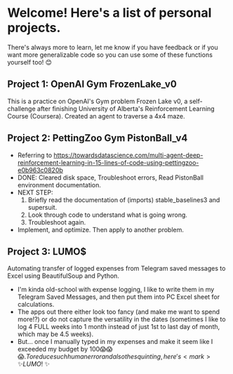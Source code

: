 # Welcome! Here's a list of personal projects.
There's always more to learn, let me know if you have feedback or if you want more generalizable code so you can use some of these functions yourself too! 😊

## Project 1: OpenAI Gym FrozenLake_v0
This is a practice on OpenAI's Gym problem Frozen Lake v0, a self-challenge after finishing University of Alberta's Reinforcement Learning Course (Coursera). Created an agent to traverse a 4x4 maze.

## Project 2: PettingZoo Gym PistonBall_v4
- Referring to https://towardsdatascience.com/multi-agent-deep-reinforcement-learning-in-15-lines-of-code-using-pettingzoo-e0b963c0820b
- DONE: Cleared disk space, Troubleshoot errors, Read PistonBall environment documentation.
- NEXT STEP:
    1. Briefly read the documentation of (imports) stable_baselines3 and supersuit.
    2. Look through code to understand what is going wrong.
    3. Troubleshoot again.
- Implement, and optimize. Then apply to another problem.

## Project 3: LUMO$
Automating transfer of logged expenses from Telegram saved messages to Excel using BeautifulSoup and Python.  
- I'm kinda old-school with expense logging, I like to write them in my Telegram Saved Messages, and then put them into PC Excel sheet for calculations.
- The apps out there either look too fancy (and make me want to spend more!?) or do not capture the versatility in the dates (sometimes I like to log 4 FULL weeks into 1 month instead of just 1st to last day of month, which may be 4.5 weeks).
- But... once I manually typed in my expenses and make it seem like I exceeded my budget by $100 😱😱😱. To reduce such human error and also the squinting, here's <mark>✨LUMO$! ✨</mark>
